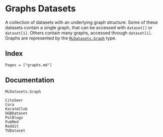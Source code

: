 # Graphs Datasets

A collection of datasets with an underlying graph structure.
Some of these datasets contain a single graph, that can be accessed
with `dataset[]` or `dataset[1]`. Others contain many graphs, 
accessed through `dataset[i]`. Graphs are represented by the [`MLDatasets.Graph`](@ref) type.

## Index

```@index
Pages = ["graphs.md"]
```

## Documentation

```@docs
MLDatasets.Graph
```

```@docs
CiteSeer
Cora
KarateClub
OGBDataset
PolBlogs
PubMed
Reddit
TUDataset
```
